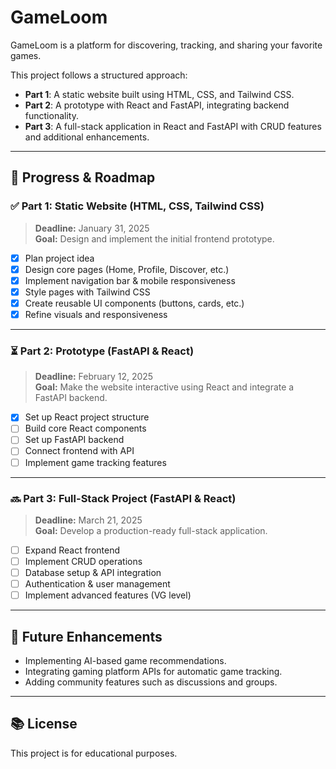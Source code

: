 # GameLoom

GameLoom is a platform for discovering, tracking, and sharing your favorite games. 

This project follows a structured approach:

- **Part 1**: A static website built using HTML, CSS, and Tailwind CSS.
- **Part 2**: A prototype with React and FastAPI, integrating backend functionality.
- **Part 3**: A full-stack application in React and FastAPI with CRUD features and additional enhancements.

---

## 🚀 Progress & Roadmap

### ✅ Part 1: Static Website (HTML, CSS, Tailwind CSS)
> **Deadline:** January 31, 2025  
> **Goal:** Design and implement the initial frontend prototype.

- [x] Plan project idea  
- [x] Design core pages (Home, Profile, Discover, etc.)  
- [x] Implement navigation bar & mobile responsiveness  
- [x] Style pages with Tailwind CSS  
- [x] Create reusable UI components (buttons, cards, etc.)  
- [x] Refine visuals and responsiveness

---

### ⏳ Part 2: Prototype (FastAPI & React)
> **Deadline:** February 12, 2025  
> **Goal:** Make the website interactive using React and integrate a FastAPI backend.

- [x] Set up React project structure  
- [ ] Build core React components  
- [ ] Set up FastAPI backend  
- [ ] Connect frontend with API  
- [ ] Implement game tracking features  

---

### 🔜 Part 3: Full-Stack Project (FastAPI & React)
> **Deadline:** March 21, 2025  
> **Goal:** Develop a production-ready full-stack application.

- [ ] Expand React frontend  
- [ ] Implement CRUD operations  
- [ ] Database setup & API integration  
- [ ] Authentication & user management 
- [ ] Implement advanced features (VG level)

---

## 🌟 Future Enhancements
- Implementing AI-based game recommendations.
- Integrating gaming platform APIs for automatic game tracking.
- Adding community features such as discussions and groups.

---

## 📚 License
This project is for educational purposes.